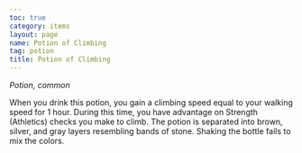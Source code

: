 ```yaml
---
toc: true
category: items
layout: page
name: Potion of Climbing
tag: potion
title: Potion of Climbing 
---
```

_Potion, common_ 

When you drink this potion, you gain a climbing speed equal to your walking speed for 1 hour. During this time, you have advantage on Strength (Athletics) checks you make to climb. The potion is separated into brown, silver, and gray layers resembling bands of stone. Shaking the bottle fails to mix the colors. 
